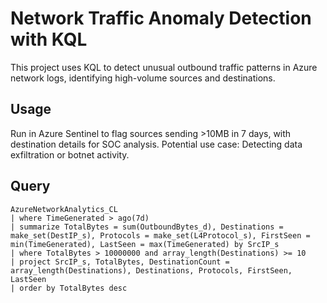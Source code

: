 # Network Traffic Anomaly Detection with KQL

This project uses KQL to detect unusual outbound traffic patterns in Azure network logs, identifying high-volume sources and destinations.

## Usage
Run in Azure Sentinel to flag sources sending >10MB in 7 days, with destination details for SOC analysis. Potential use case: Detecting data exfiltration or botnet activity.

## Query
```kql
AzureNetworkAnalytics_CL
| where TimeGenerated > ago(7d)
| summarize TotalBytes = sum(OutboundBytes_d), Destinations = make_set(DestIP_s), Protocols = make_set(L4Protocol_s), FirstSeen = min(TimeGenerated), LastSeen = max(TimeGenerated) by SrcIP_s
| where TotalBytes > 10000000 and array_length(Destinations) >= 10
| project SrcIP_s, TotalBytes, DestinationCount = array_length(Destinations), Destinations, Protocols, FirstSeen, LastSeen
| order by TotalBytes desc

